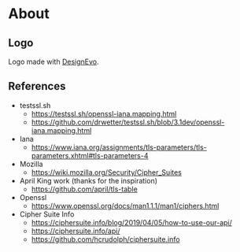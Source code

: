 # About

## Logo

Logo made with [DesignEvo](https://www.designevo.com).

## References

- testssl.sh
  - https://testssl.sh/openssl-iana.mapping.html
  - https://github.com/drwetter/testssl.sh/blob/3.1dev/openssl-iana.mapping.html
- Iana
  - https://www.iana.org/assignments/tls-parameters/tls-parameters.xhtml#tls-parameters-4
- Mozilla
  - https://wiki.mozilla.org/Security/Cipher_Suites
- April King work (thanks for the inspiration)
  - https://github.com/april/tls-table
- Openssl
  - https://www.openssl.org/docs/man1.1.1/man1/ciphers.html
- Cipher Suite Info
  - https://ciphersuite.info/blog/2019/04/05/how-to-use-our-api/
  - https://ciphersuite.info/api/
  - https://github.com/hcrudolph/ciphersuite.info
